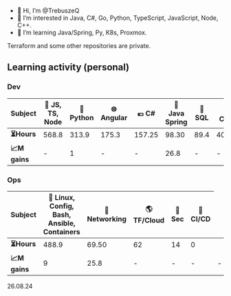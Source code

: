 - 👋 Hi, I’m @TrebuszeQ
- 👀 I’m interested in Java, C#, Go, Python, TypeScript, JavaScript, Node, C++.
- 🌱 I’m learning Java/Spring, Py, K8s, Proxmox.

Terraform and some other repositories are private.

<h2>Learning activity (personal)</h2>
<h3>Dev</h3>
<table class="darkTable">
<thead>
  <tr>
    <th>Subject</th>
    <th>🌱 JS, TS, Node</th>
    <th>🐍 Python</th>
    <th>🌐 Angular</th>
    <th>💶 C#</th>
    <th>🌋 Java Spring</th>
    <th>📓 SQL</th>
    <th>❄️ C++</th>
    <th>🌐 React</th>
    <th>🐹 Go</th>
  </tr>
</thead>
<tbody>
  <tr>
    <td><strong>⏳Hours</strong></td>
    <td>568.8</td>
    <td>313.9</td>
    <td>175.3</td>
    <td>157.25</td>
    <td>98.30</td>
    <td>89.4</td>
    <td>40.55</td>
    <td>25.7</td>
    <td>15.9</td>
    <td>7.75</td>
  </tr>
  <tr>
    <td><strong>📈M gains</strong></td>
    <td>-</td>
    <td>1</td>
    <td>-</td>
    <td>-</td>
    <td>26.8</td>
    <td>-</td>
    <td>-</td>
    <td>-</td>
    <td>-</td>
  </tr>
</tbody>
</table>
<h3>Ops</h3>
<table class="darkTable">
<thead>
  <tr>
    <th>Subject</th>
    <th>🐧 Linux, Config, Bash, Ansible, Containers</th>
    <th>🌉 Networking</th>
    <th>🌎 TF/Cloud</th>
    <th>🚓 Sec</th>
    <th>🎠 CI/CD</th>
</thead>
<tbody>
  <tr>
    <td><strong>⏳Hours </strong></td>
    <td>488.9</td>
    <td>69.50</td>
    <td>62</td>
    <td>14</td>
    <td>0</td>
  </tr>
  <tr>
    <td><strong>📈M gains </strong></td>
    <td>9</td>
    <td>25.8</td>
    <td>-</td>
    <td>-</td>
    <td>-</td>
    <td>-</td>
    <td>-</td>
    <td>-</td>
  </tr>
</tbody>
</table>
26.08.24

<!---
TrebuszeQ/TrebuszeQ is a ✨ special ✨ repository because its `README.md` (this file) appears on your GitHub profile.
You can click the Preview link to take a look at your changes.
- 💞️ I’m looking to collaborate on ...
- 📫 How to reach me ...
--->
